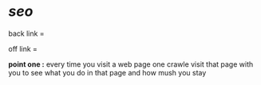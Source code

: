 # *seo*

back link = 

off link  = 

**point one :** every time you visit a web page one crawle visit that page with you to see what you do in that page and how mush you stay